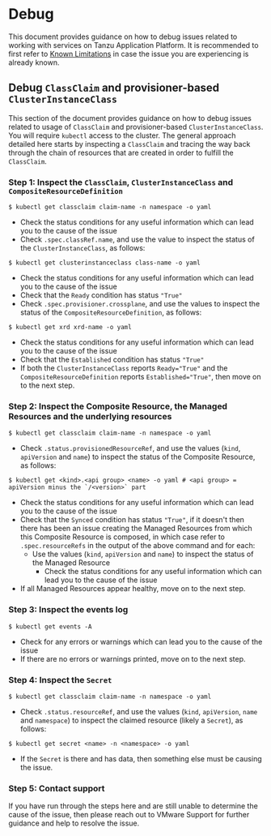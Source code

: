 # Debug

This document provides guidance on how to debug issues related to working with services on Tanzu Application Platform. It is recommended to first refer to [Known Limitations](../reference/known-limitations.hbs.md) in case the issue you are experiencing is already known.

## <a id="stk-debug-dynamic-provisioning"></a> Debug `ClassClaim` and provisioner-based `ClusterInstanceClass`

This section of the document provides guidance on how to debug issues related to usage of `ClassClaim` and provisioner-based `ClusterInstanceClass`. You will require `kubectl` access to the cluster. The general approach detailed here starts by inspecting a `ClassClaim` and tracing the way back through the chain of resources that are created in order to fulfill the `ClassClaim`.

### Step 1: Inspect the `ClassClaim`, `ClusterInstanceClass` and `CompositeResourceDefinition`

```console
$ kubectl get classclaim claim-name -n namespace -o yaml
```

* Check the status conditions for any useful information which can lead you to the cause of the issue
* Check `.spec.classRef.name`, and use the value to inspect the status of the `ClusterInstanceClass`, as follows:

```console
$ kubectl get clusterinstanceclass class-name -o yaml
```

* Check the status conditions for any useful information which can lead you to the cause of the issue
* Check that the `Ready` condition has status `"True"`
* Check `.spec.provisioner.crossplane`, and use the values to inspect the status of the `CompositeResourceDefinition`, as follows:

```console
$ kubectl get xrd xrd-name -o yaml
```

* Check the status conditions for any useful information which can lead you to the cause of the issue
* Check that the `Established` condition has status `"True"`
* If both the `ClusterInstanceClass` reports `Ready="True"` and the `CompositeResourceDefinition` reports `Established="True"`, then move on to the next step.

### Step 2: Inspect the Composite Resource, the Managed Resources and the underlying resources

```console
$ kubectl get classclaim claim-name -n namespace -o yaml
```

* Check `.status.provisionedResourceRef`, and use the values (`kind`, `apiVersion` and `name`) to inspect the status of the Composite Resource, as follows:

```console
$ kubectl get <kind>.<api group> <name> -o yaml # <api group> = apiVersion minus the `/<version>` part
```

* Check the status conditions for any useful information which can lead you to the cause of the issue
* Check that the `Synced` condition has status `"True"`, if it doesn't then there has been an issue creating the Managed Resources from which this Composite Resource is composed, in which case refer to `.spec.resourceRefs` in the output of the above command and for each:
  * Use the values (`kind`, `apiVersion` and `name`) to inspect the status of the Managed Resource
    * Check the status conditions for any useful information which can lead you to the cause of the issue
* If all Managed Resources appear healthy, move on to the next step.

### Step 3: Inspect the events log

```console
$ kubectl get events -A
```

* Check for any errors or warnings which can lead you to the cause of the issue
* If there are no errors or warnings printed, move on to the next step.

### Step 4: Inspect the `Secret`

```console
$ kubectl get classclaim claim-name -n namespace -o yaml
```

* Check `.status.resourceRef`, and use the values (`kind`, `apiVersion`, `name` and `namespace`) to inspect the claimed resource (likely a `Secret`), as follows:

```console
$ kubectl get secret <name> -n <namespace> -o yaml
```

* If the `Secret` is there and has data, then something else must be causing the issue.

### Step 5: Contact support

If you have run through the steps here and are still unable to determine the cause of the issue, then please reach out to VMware Support for further guidance and help to resolve the issue.
